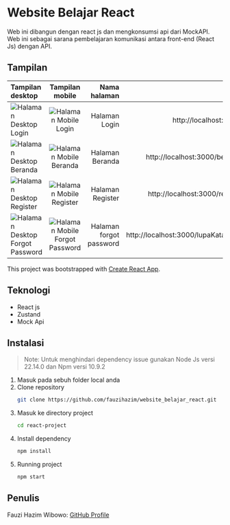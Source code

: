 # Website Belajar React

Web ini dibangun dengan react js dan mengkonsumsi api dari MockAPI. Web ini sebagai sarana pembelajaran komunikasi antara front-end (React Js) dengan API.

## Tampilan
| Tampilan desktop | Tampilan mobile | Nama halaman | URL | Keterangan |
|:-----|:--------:|------:|------:|------:|
| ![Halaman Desktop Login](https://s6.imgcdn.dev/Yj65gN.png) | ![Halaman Mobile Login](https://s6.imgcdn.dev/Yj6PNq.png) | Halaman Login | http://localhost:3000/ | Pada user untuk login sesuai dengan emailnya |
| ![Halaman Desktop Beranda](https://s6.imgcdn.dev/Yj6TGB.png) | ![Halaman Mobile Beranda](https://s6.imgcdn.dev/Yj6Ueu.png) | Halaman Beranda | http://localhost:3000/beranda | Pada halaman ini menampilkan daftar course |
| ![Halaman Desktop Register](https://s6.imgcdn.dev/Yj6zML.png) | ![Halaman Mobile Register](https://s6.imgcdn.dev/Yj6aza.png) | Halaman Register | http://localhost:3000/register | Pada halaman untuk menambah user |
| ![Halaman Desktop Forgot Password](https://media-hosting.imagekit.io//53edae35786c4941/screenshot_1742096862468.png?Expires=1836704864&Key-Pair-Id=K2ZIVPTIP2VGHC&Signature=2PsjUJNgnmdLpd-2pBGaTL1G0U0iqJIoCJej-Q84WVI9Fa6cjkF2tUjyuUw9CKkBiMx8b5SVsCGJoG~e4oPDt3JG2RdugeZ8okS1tn6fz1i28RlCCmx9CWb~shhYhMo1IwC8IW3Ie4715TfH7fdTae8optLWHFHU7oNdXEQ9GL1o1KB2fsyKxIMz702D9WgkdA0RkIrP5aJxG-xb4a9VJ1NMMwBYHW1KNge9pleST-0TBw4zQJfPh7B9BvshB~oSyL5S-Pn2AU8m1EK1YMLF96QmQTcF4r~EltSWFxx70Jr3soB198h0W0Cugwf~wBuKa8fb24c1brgxvuLJCXgBSw__) | ![Halaman Mobile Forgot Password](https://media-hosting.imagekit.io//53edae35786c4941/screenshot_1742096862468.png?Expires=1836704864&Key-Pair-Id=K2ZIVPTIP2VGHC&Signature=2PsjUJNgnmdLpd-2pBGaTL1G0U0iqJIoCJej-Q84WVI9Fa6cjkF2tUjyuUw9CKkBiMx8b5SVsCGJoG~e4oPDt3JG2RdugeZ8okS1tn6fz1i28RlCCmx9CWb~shhYhMo1IwC8IW3Ie4715TfH7fdTae8optLWHFHU7oNdXEQ9GL1o1KB2fsyKxIMz702D9WgkdA0RkIrP5aJxG-xb4a9VJ1NMMwBYHW1KNge9pleST-0TBw4zQJfPh7B9BvshB~oSyL5S-Pn2AU8m1EK1YMLF96QmQTcF4r~EltSWFxx70Jr3soB198h0W0Cugwf~wBuKa8fb24c1brgxvuLJCXgBSw__) | Halaman forgot password | http://localhost:3000/lupaKataSandi | Pada halaman ini memungkinkan merubah password |

This project was bootstrapped with [Create React App](https://github.com/facebook/create-react-app).

## Teknologi
- React js
- Zustand
- Mock Api

## Instalasi
> Note:
Untuk menghindari dependency issue gunakan Node Js versi 22.14.0 dan Npm versi 10.9.2

1. Masuk pada sebuh folder local anda
2. Clone repository
    ```bash
    git clone https://github.com/fauzihazim/website_belajar_react.git
3. Masuk ke directory project
    ```bash
    cd react-project
4. Install dependency
    ```bash
    npm install
5. Running project
    ```bash
    npm start
## Penulis
Fauzi Hazim Wibowo: [GitHub Profile](https://github.com/fauzihazim)
